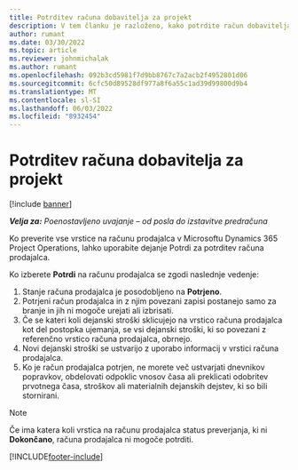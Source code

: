 ```yaml
---
title: Potrditev računa dobavitelja za projekt
description: V tem članku je razloženo, kako potrdite račun dobavitelja projekta v Microsoftu Dynamics 365 Project Operations in finančni učinek potrditve računa prodajalca projekta.
author: rumant
ms.date: 03/30/2022
ms.topic: article
ms.reviewer: johnmichalak
ms.author: rumant
ms.openlocfilehash: 092b3cd5981f7d9bb8767c7a2acb2f4952801d06
ms.sourcegitcommit: 6cfc50d89528df977a8f6a55c1ad39d99800d9b4
ms.translationtype: MT
ms.contentlocale: sl-SI
ms.lasthandoff: 06/03/2022
ms.locfileid: "8932454"
---
```

# <a name="confirm-a-project-vendor-invoice"></a>Potrditev računa dobavitelja za projekt

[!include [banner](../../includes/dataverse-preview.md)]

_**Velja za:** Poenostavljeno uvajanje – od posla do izstavitve predračuna_

Ko preverite vse vrstice na računu prodajalca v Microsoftu Dynamics 365 Project Operations, lahko uporabite dejanje Potrdi za potrditev računa prodajalca.

Ko izberete **Potrdi** na računu prodajalca se zgodi naslednje vedenje:

1. Stanje računa prodajalca je posodobljeno na **Potrjeno**.
2. Potrjeni račun prodajalca in z njim povezani zapisi postanejo samo za branje in jih ni mogoče urejati ali izbrisati.
3. Če se kateri koli dejanski stroški sklicujejo na vrstico računa prodajalca kot del postopka ujemanja, se vsi dejanski stroški, ki so povezani z referenčno vrstico računa prodajalca, obrnejo.
4. Novi dejanski stroški se ustvarijo z uporabo informacij v vrstici računa prodajalca.
5. Ko je račun prodajalca potrjen, ne morete več ustvarjati dnevnikov popravkov, obdelovati odpoklic vnosov časa ali preklicati odobritev prvotnega časa, stroškov ali materialnih dejanskih dejstev, ki so bili stornirani.

> [!NOTE]
> Če ima katera koli vrstica na računu prodajalca status preverjanja, ki ni **Dokončano**, računa prodajalca ni mogoče potrditi.

[!INCLUDE[footer-include](../../includes/footer-banner.md)]
